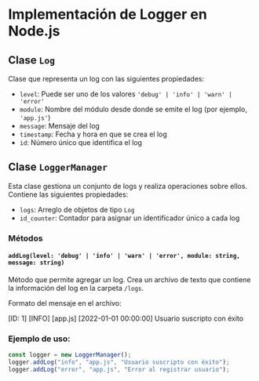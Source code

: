 # Implementación de Logger en Node.js

## Clase `Log`

Clase que representa un log con las siguientes propiedades:

- `level`: Puede ser uno de los valores `'debug' | 'info' | 'warn' | 'error'`
- `module`: Nombre del módulo desde donde se emite el log (por ejemplo, `'app.js'`)
- `message`: Mensaje del log
- `timestamp`: Fecha y hora en que se crea el log
- `id`: Número único que identifica el log

## Clase `LoggerManager`

Esta clase gestiona un conjunto de logs y realiza operaciones sobre ellos. Contiene las siguientes propiedades:

- `logs`: Arreglo de objetos de tipo `Log`
- `id_counter`: Contador para asignar un identificador único a cada log

### Métodos

#### `addLog(level: 'debug' | 'info' | 'warn' | 'error', module: string, message: string)`

Método que permite agregar un log. Crea un archivo de texto que contiene la información del log en la carpeta `/logs`.

Formato del mensaje en el archivo:

[ID: 1] [INFO] [app.js] [2022-01-01 00:00:00] Usuario suscripto con éxito

### Ejemplo de uso:

```javascript
const logger = new LoggerManager();
logger.addLog("info", "app.js", "Usuario suscripto con éxito");
logger.addLog("error", "app.js", "Error al registrar usuario");
```

